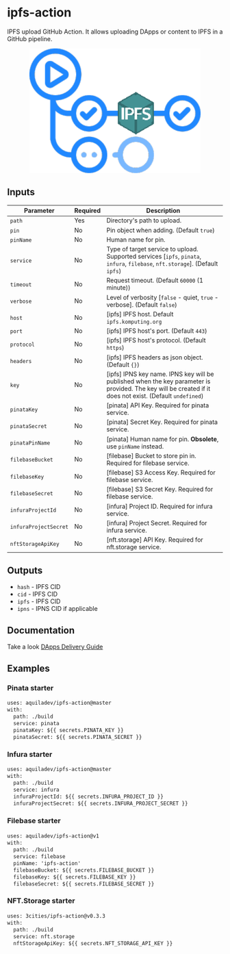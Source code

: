 # ipfs-action
IPFS upload GitHub Action. It allows uploading DApps or content to IPFS in a GitHub pipeline.

<p align="center">
  <img width="400" src="assets/ipfs-action.png" alt="ipfs action">
</p>

## Inputs
Parameter             |Required |Description
---                   |---      |---
`path`                |Yes      |Directory's path to upload.
`pin`                 |No       |Pin object when adding. (Default `true`)
`pinName`             |No       |Human name for pin.
`service`             |No       |Type of target service to upload. Supported services [`ipfs`, `pinata`, `infura`, `filebase`, `nft.storage`]. (Default `ipfs`)
`timeout`             |No       |Request timeout. (Default `60000` (1 minute))
`verbose`             |No       |Level of verbosity [`false` - quiet, `true` - verbose]. (Default `false`)
`host`                |No       |[ipfs] IPFS host. Default `ipfs.komputing.org`
`port`                |No       |[ipfs] IPFS host's port. (Default `443`)
`protocol`            |No       |[ipfs] IPFS host's protocol. (Default `https`)
`headers`             |No       |[ipfs] IPFS headers as json object. (Default `{}`)
`key`                 |No       |[ipfs] IPNS key name. IPNS key will be published when the key parameter is provided. The key will be created if it does not exist. (Default `undefined`)
`pinataKey`           |No       |[pinata] API Key. Required for pinata service.
`pinataSecret`        |No       |[pinata] Secret Key. Required for pinata service.
`pinataPinName`       |No       |[pinata] Human name for pin. **Obsolete**, use `pinName` instead.
`filebaseBucket`      |No       |[filebase] Bucket to store pin in. Required for filebase service.
`filebaseKey`         |No       |[filebase] S3 Access Key. Required for filebase service.
`filebaseSecret`      |No       |[filebase] S3 Secret Key. Required for filebase service.
`infuraProjectId`     |No       |[infura] Project ID. Required for infura service.
`infuraProjectSecret` |No       |[infura] Project Secret. Required for infura service.
`nftStorageApiKey`    |No       |[nft.storage] API Key. Required for nft.storage service.

## Outputs

- `hash` - IPFS CID
- `cid` - IPFS CID
- `ipfs` - IPFS CID
- `ipns` - IPNS CID if applicable

## Documentation
Take a look [DApps Delivery Guide](https://dapps-delivery-guide.readthedocs.io/)

## Examples

<!-- 
### IPFS starter
```
uses: aquiladev/ipfs-action@master
with:
  path: ./
```

### IPFS with output and params
```
uses: aquiladev/ipfs-action@master
id: ipfs
with:
  path: ./build
  host: ipfs.io
  port: 5001
  protocol: https
  timeout: 180000
  verbose: true
```
-->

### Pinata starter
```
uses: aquiladev/ipfs-action@master
with:
  path: ./build
  service: pinata
  pinataKey: ${{ secrets.PINATA_KEY }}
  pinataSecret: ${{ secrets.PINATA_SECRET }}
```

### Infura starter
```
uses: aquiladev/ipfs-action@master
with:
  path: ./build
  service: infura
  infuraProjectId: ${{ secrets.INFURA_PROJECT_ID }}
  infuraProjectSecret: ${{ secrets.INFURA_PROJECT_SECRET }}
```

### Filebase starter
```
uses: aquiladev/ipfs-action@v1
with:
  path: ./build
  service: filebase
  pinName: 'ipfs-action'
  filebaseBucket: ${{ secrets.FILEBASE_BUCKET }}
  filebaseKey: ${{ secrets.FILEBASE_KEY }}
  filebaseSecret: ${{ secrets.FILEBASE_SECRET }}
```

### NFT.Storage starter
```
uses: 3cities/ipfs-action@v0.3.3
with:
  path: ./build
  service: nft.storage
  nftStorageApiKey: ${{ secrets.NFT_STORAGE_API_KEY }}
```
